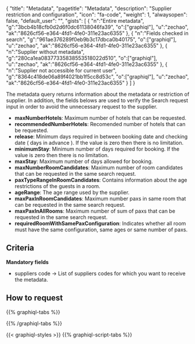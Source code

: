 {
"title": "Metadata",
"pagetitle": "Metadata",
"description": "Supplier restriction and configuration",
"icon": "fa-code",
"weight": 1,
"alwaysopen": false,
"default_user": "",
"gists": [
    {
        "n":"Entire metadata",
        "g":"3bcb4b18cfb0d2d6f0dc61138046fa39",
        "o":["graphiql"],
        "u":"zechao",
        "ak":"8626cf56-e364-4fd1-4fe0-311e23ac6355"
    },
    {
        "n":"Fields checked in search",
        "g":"961ae376289f0eb9b3c17dbca0b40175",
        "o":["graphiql"],
        "u":"zechao",
        "ak":"8626cf56-e364-4fd1-4fe0-311e23ac6355"
    },
    {
        "n":"Supplier without metadata",
        "g":"280ca1ea08377335838553518022d510",
        "o":["graphiql"],
        "u":"zechao",
        "ak":"8626cf56-e364-4fd1-4fe0-311e23ac6355"
    },
    {
        "n":"Supplier not accessible for current user",
        "g":"8364c418de06a89f4021bb1f5cc8d53c",
        "o":["graphiql"],
        "u":"zechao",
        "ak":"8626cf56-e364-4fd1-4fe0-311e23ac6355"
    }
 ]
}

The metadata query returns information about the metadata or restriction of supplier. In addition, the fields belows are used to verify the Search request input in order to avoid the unnecessary request to the supplier.

- **maxNumberHotels**: Maximum number of hotels that can be requested.
- **recommendedNumberHotels**: Recomended number of hotels that can be requested.
- **release**: Minimum days required in between booking date and checking date ( days in advance ). If the value is zero then there is no limitation.
- **minimumStay**: Minimum number of days required for booking. If the value is zero then there is no limitation.
- **maxStay**: Maximum number of days allowed for booking.
- **maxNumberRoomCandidates**: Maximum number of room candidates that can be requested in the same search request.
- **paxTypeRangeInRoomCandidates**: Contains information about the age restrictions of the guests in a room.
- **ageRange**: The age range used by the supplier.
- **maxPaxInRoomCandidates**: Maximum number paxs in same room that can be requested in the same search request.
- **maxPaxInAllRooms**: Maximum number of sum of paxs that can be requested in the same search request.
- **requiredRoomWithSamePaxConfiguration**: Indicates whether all room must have the same configuration, same ages or same number of paxs.




## Criteria
**Mandatory fields**  
- suppliers code -> List of suppliers codes for which you want to receive the metadata.  

## How to request

{{% graphiql-tabs %}}

{{% /graphiql-tabs %}}

{{< graphiql-styles >}}
{{% graphiql-script-tabs %}}

